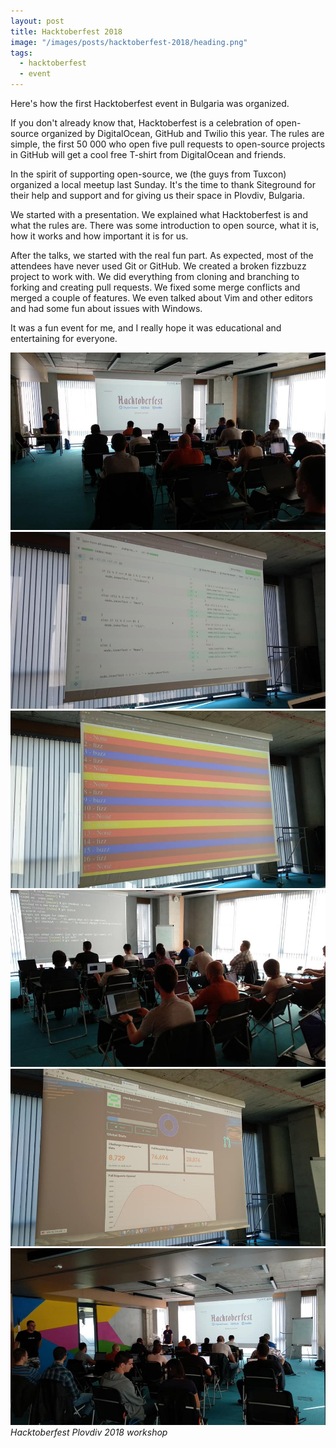 ```yaml
---
layout: post
title: Hacktoberfest 2018
image: "/images/posts/hacktoberfest-2018/heading.png"
tags:
  - hacktoberfest
  - event
---
```


Here's how the first Hacktoberfest event in Bulgaria was organized.

If you don't already know that, Hacktoberfest is a celebration of open-source organized by DigitalOcean, GitHub and Twilio this year. The rules are simple, the first 50 000 who open five pull requests to open-source projects in GitHub will get a cool free T-shirt from DigitalOcean and friends.

In the spirit of supporting open-source, we (the guys from Tuxcon) organized a local meetup last Sunday. It's the time to thank Siteground for their help and support and for giving us their space in Plovdiv, Bulgaria.

We started with a presentation.  We explained what Hacktoberfest is and what the rules are. There was some introduction to open source, what it is, how it works and how important it is for us.

After the talks, we started with the real fun part. As expected, most of the attendees have never used Git or GitHub. We created a broken fizzbuzz project to work with. We did everything from cloning and branching to forking and creating pull requests. We fixed some merge conflicts and merged a couple of features. We even talked about Vim and other editors and had some fun about issues with Windows.

It was a fun event for me, and I really hope it was educational and entertaining for everyone.

<div class="gallery-box">
  <div class="gallery">
    <img src="/images/posts/hacktoberfest-2018/1.jpg" alt="Opening">
    <img src="/images/posts/hacktoberfest-2018/2.jpg" alt="Diff">
    <img src="/images/posts/hacktoberfest-2018/3.jpg" alt="First approved change">
    <img src="/images/posts/hacktoberfest-2018/4.jpg" alt="Working">
    <img src="/images/posts/hacktoberfest-2018/5.jpg" alt="Progress">
    <img src="/images/posts/hacktoberfest-2018/6.jpg" alt="Closing">
  </div>
  <em>Hacktoberfest Plovdiv 2018 workshop</em>
</div>
